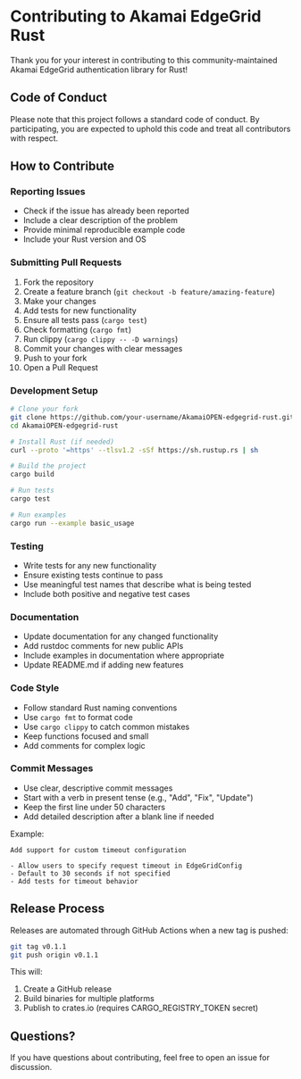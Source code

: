 # Contributing to Akamai EdgeGrid Rust

Thank you for your interest in contributing to this community-maintained Akamai EdgeGrid authentication library for Rust!

## Code of Conduct

Please note that this project follows a standard code of conduct. By participating, you are expected to uphold this code and treat all contributors with respect.

## How to Contribute

### Reporting Issues

- Check if the issue has already been reported
- Include a clear description of the problem
- Provide minimal reproducible example code
- Include your Rust version and OS

### Submitting Pull Requests

1. Fork the repository
2. Create a feature branch (`git checkout -b feature/amazing-feature`)
3. Make your changes
4. Add tests for new functionality
5. Ensure all tests pass (`cargo test`)
6. Check formatting (`cargo fmt`)
7. Run clippy (`cargo clippy -- -D warnings`)
8. Commit your changes with clear messages
9. Push to your fork
10. Open a Pull Request

### Development Setup

```bash
# Clone your fork
git clone https://github.com/your-username/AkamaiOPEN-edgegrid-rust.git
cd AkamaiOPEN-edgegrid-rust

# Install Rust (if needed)
curl --proto '=https' --tlsv1.2 -sSf https://sh.rustup.rs | sh

# Build the project
cargo build

# Run tests
cargo test

# Run examples
cargo run --example basic_usage
```

### Testing

- Write tests for any new functionality
- Ensure existing tests continue to pass
- Use meaningful test names that describe what is being tested
- Include both positive and negative test cases

### Documentation

- Update documentation for any changed functionality
- Add rustdoc comments for new public APIs
- Include examples in documentation where appropriate
- Update README.md if adding new features

### Code Style

- Follow standard Rust naming conventions
- Use `cargo fmt` to format code
- Use `cargo clippy` to catch common mistakes
- Keep functions focused and small
- Add comments for complex logic

### Commit Messages

- Use clear, descriptive commit messages
- Start with a verb in present tense (e.g., "Add", "Fix", "Update")
- Keep the first line under 50 characters
- Add detailed description after a blank line if needed

Example:
```
Add support for custom timeout configuration

- Allow users to specify request timeout in EdgeGridConfig
- Default to 30 seconds if not specified
- Add tests for timeout behavior
```

## Release Process

Releases are automated through GitHub Actions when a new tag is pushed:

```bash
git tag v0.1.1
git push origin v0.1.1
```

This will:
1. Create a GitHub release
2. Build binaries for multiple platforms
3. Publish to crates.io (requires CARGO_REGISTRY_TOKEN secret)

## Questions?

If you have questions about contributing, feel free to open an issue for discussion.